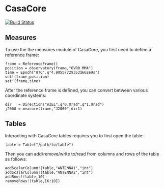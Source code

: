 # CasaCore

[![Build Status](https://travis-ci.org/mweastwood/CasaCore.jl.svg?branch=master)](https://travis-ci.org/mweastwood/CasaCore.jl)

## Measures

To use the the measures module of CasaCore, you first need to define a reference frame:
```
frame = ReferenceFrame()
position = observatory(frame,"OVRO_MMA")
time = Epoch("UTC",q"4.905577293531662e9s")
set!(frame,position)
set!(frame,time)
```
After the reference frame is defined, you can convert between various coordinate systems:
```
dir   = Direction("AZEL",q"0.0rad",q"1.0rad")
j2000 = measure(frame,"J2000",dir1)
```

## Tables

Interacting with CasaCore tables requires you to first open the  table:
```
table = Table("/path/to/table")
```
Then you can add/remove/write to/read from columns and rows of the table as follows:
```
addScalarColumn!(table,"ANTENNA1","int")
addScalarColumn!(table,"ANTENNA2","int")
addRows!(table,10)
removeRows!(table,[6:10])
```
